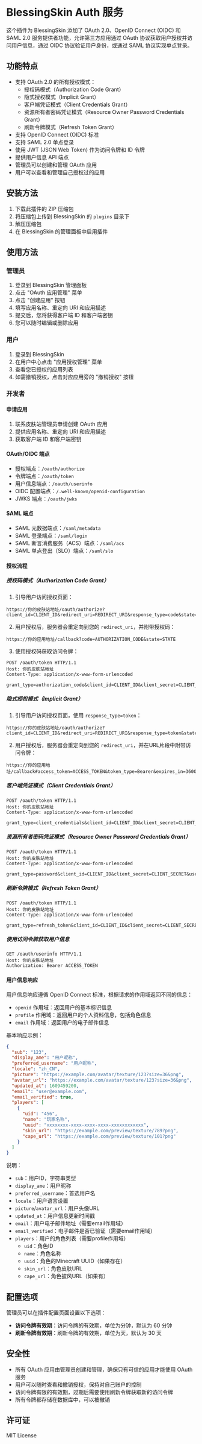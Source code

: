 # BlessingSkin Auth 服务

这个插件为 BlessingSkin 添加了 OAuth 2.0、OpenID Connect (OIDC) 和 SAML 2.0 服务提供者功能，允许第三方应用通过 OAuth 协议获取用户授权并访问用户信息，通过 OIDC 协议验证用户身份，或通过 SAML 协议实现单点登录。

## 功能特点

- 支持 OAuth 2.0 的所有授权模式：
  - 授权码模式（Authorization Code Grant）
  - 隐式授权模式（Implicit Grant）
  - 客户端凭证模式（Client Credentials Grant）
  - 资源所有者密码凭证模式（Resource Owner Password Credentials Grant）
  - 刷新令牌模式（Refresh Token Grant）
- 支持 OpenID Connect (OIDC) 标准
- 支持 SAML 2.0 单点登录
- 使用 JWT (JSON Web Token) 作为访问令牌和 ID 令牌
- 提供用户信息 API 端点
- 管理员可以创建和管理 OAuth 应用
- 用户可以查看和管理自己授权过的应用

## 安装方法

1. 下载此插件的 ZIP 压缩包
2. 将压缩包上传到 BlessingSkin 的 `plugins` 目录下
3. 解压压缩包
4. 在 BlessingSkin 的管理面板中启用插件

## 使用方法

### 管理员

1. 登录到 BlessingSkin 管理面板
2. 点击 "OAuth 应用管理" 菜单
3. 点击 "创建应用" 按钮
4. 填写应用名称、重定向 URI 和应用描述
5. 提交后，您将获得客户端 ID 和客户端密钥
6. 您可以随时编辑或删除应用

### 用户

1. 登录到 BlessingSkin
2. 在用户中心点击 "应用授权管理" 菜单
3. 查看您已授权的应用列表
4. 如需撤销授权，点击对应应用旁的 "撤销授权" 按钮

### 开发者

#### 申请应用

1. 联系皮肤站管理员申请创建 OAuth 应用
2. 提供应用名称、重定向 URI 和应用描述
3. 获取客户端 ID 和客户端密钥

#### OAuth/OIDC 端点

- 授权端点：`/oauth/authorize`
- 令牌端点：`/oauth/token`
- 用户信息端点：`/oauth/userinfo`
- OIDC 配置端点：`/.well-known/openid-configuration`
- JWKS 端点：`/oauth/jwks`

#### SAML 端点

- SAML 元数据端点：`/saml/metadata`
- SAML 登录端点：`/saml/login`
- SAML 断言消费服务（ACS）端点：`/saml/acs`
- SAML 单点登出（SLO）端点：`/saml/slo`

#### 授权流程

##### 授权码模式（Authorization Code Grant）

1. 引导用户访问授权页面：
```
https://你的皮肤站地址/oauth/authorize?client_id=CLIENT_ID&redirect_uri=REDIRECT_URI&response_type=code&state=STATE&scope=profile
```

2. 用户授权后，服务器会重定向到您的 `redirect_uri`，并附带授权码：
```
https://你的应用地址/callback?code=AUTHORIZATION_CODE&state=STATE
```

3. 使用授权码获取访问令牌：
```http
POST /oauth/token HTTP/1.1
Host: 你的皮肤站地址
Content-Type: application/x-www-form-urlencoded

grant_type=authorization_code&client_id=CLIENT_ID&client_secret=CLIENT_SECRET&code=AUTHORIZATION_CODE&redirect_uri=REDIRECT_URI
```

##### 隐式授权模式（Implicit Grant）

1. 引导用户访问授权页面，使用 `response_type=token`：
```
https://你的皮肤站地址/oauth/authorize?client_id=CLIENT_ID&redirect_uri=REDIRECT_URI&response_type=token&state=STATE&scope=profile
```

2. 用户授权后，服务器会重定向到您的 `redirect_uri`，并在URL片段中附带访问令牌：
```
https://你的应用地址/callback#access_token=ACCESS_TOKEN&token_type=Bearer&expires_in=3600&state=STATE
```

##### 客户端凭证模式（Client Credentials Grant）

```http
POST /oauth/token HTTP/1.1
Host: 你的皮肤站地址
Content-Type: application/x-www-form-urlencoded

grant_type=client_credentials&client_id=CLIENT_ID&client_secret=CLIENT_SECRET&scope=profile
```

##### 资源所有者密码凭证模式（Resource Owner Password Credentials Grant）

```http
POST /oauth/token HTTP/1.1
Host: 你的皮肤站地址
Content-Type: application/x-www-form-urlencoded

grant_type=password&client_id=CLIENT_ID&client_secret=CLIENT_SECRET&username=USER_EMAIL&password=USER_PASSWORD&scope=profile
```

##### 刷新令牌模式（Refresh Token Grant）

```http
POST /oauth/token HTTP/1.1
Host: 你的皮肤站地址
Content-Type: application/x-www-form-urlencoded

grant_type=refresh_token&client_id=CLIENT_ID&client_secret=CLIENT_SECRET&refresh_token=REFRESH_TOKEN
```

##### 使用访问令牌获取用户信息

```http
GET /oauth/userinfo HTTP/1.1
Host: 你的皮肤站地址
Authorization: Bearer ACCESS_TOKEN
```

#### 用户信息响应

用户信息响应遵循 OpenID Connect 标准，根据请求的作用域返回不同的信息：

- `openid` 作用域：返回用户的基本标识信息
- `profile` 作用域：返回用户的个人资料信息，包括角色信息
- `email` 作用域：返回用户的电子邮件信息

基本响应示例：

```json
{
  "sub": "123",
  "display_ame": "用户昵称",
  "preferred_username": "用户昵称",
  "locale": "zh_CN",
  "picture": "https://example.com/avatar/texture/123?size=36&png",
  "avatar_url": "https://example.com/avatar/texture/123?size=36&png",
  "updated_at": 1609459200,
  "email": "user@example.com",
  "email_verified": true,
  "players": [
    {
      "uid": "456",
      "name": "玩家名称",
      "uuid": "xxxxxxxx-xxxx-xxxx-xxxx-xxxxxxxxxxxx",
      "skin_url": "https://example.com/preview/texture/789?png",
      "cape_url": "https://example.com/preview/texture/101?png"
    }
  ]
}
```

说明：
- `sub`：用户ID，字符串类型
- `display_ame`：用户昵称
- `preferred_username`：首选用户名
- `locale`：用户语言设置
- `picture`/`avatar_url`：用户头像URL
- `updated_at`：用户信息更新时间戳
- `email`：用户电子邮件地址（需要email作用域）
- `email_verified`：电子邮件是否已验证（需要email作用域）
- `players`：用户的角色列表（需要profile作用域）
  - `uid`：角色ID
  - `name`：角色名称
  - `uuid`：角色的Minecraft UUID（如果存在）
  - `skin_url`：角色皮肤URL
  - `cape_url`：角色披风URL（如果有）

## 配置选项

管理员可以在插件配置页面设置以下选项：

- **访问令牌有效期**：访问令牌的有效期，单位为分钟，默认为 60 分钟
- **刷新令牌有效期**：刷新令牌的有效期，单位为天，默认为 30 天

## 安全性

- 所有 OAuth 应用由管理员创建和管理，确保只有可信的应用才能使用 OAuth 服务
- 用户可以随时查看和撤销授权，保持对自己账户的控制
- 访问令牌有限的有效期，过期后需要使用刷新令牌获取新的访问令牌
- 所有令牌都存储在数据库中，可以被撤销

## 许可证

MIT License
